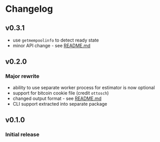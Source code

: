 # Changelog

## v0.3.1
- use `getmempoolinfo` to detect ready state
- minor API change - see [README.md](./README.md)

## v0.2.0
### Major rewrite
- ability to use separate worker process for estimator is now optional
- support for bitcoin cookie file (credit `ottosch`)
- changed output format - see [README.md](./README.md)
- CLI support extracted into separate package

## v0.1.0
### Initial release
